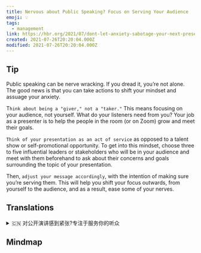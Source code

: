 ```yaml
---
title: Nervous about Public Speaking? Focus on Serving Your Audience
emoji: 💡
tags:
  - management
link: https://hbr.org/2021/07/dont-let-anxiety-sabotage-your-next-presentation?utm_medium=email&utm_source=newsletter_daily&utm_campaign=mtod_notactsubs
created: 2021-07-26T20:20:04.000Z
modified: 2021-07-26T20:20:04.000Z
---
```


## Tip

Public speaking can be nerve wracking. If you dread it, you’re not alone. The good news is that you can take actions to shift your mindset and assuage your anxiety.

T`hink about being a "giver," not a "taker."` This means focusing on your audience, not yourself. What do your listeners need from you? Your job as a presenter is to help the people in the room (or on Zoom) grow and meet their goals.

`Think of your presentation as an act of service` as opposed to a talent show or self-promotional opportunity. To get into this mindset, choose three to five influential leaders or stakeholders who will be in your audience and meet with them beforehand to ask about their concerns and goals surrounding the topic of your presentation.

Then, `adjust your message accordingly`, with the intention of making sure you’re serving them. This will help you shift your focus outwards, from yourself to the audience, and as a result, ease some of your nerves.

## Translations

<details>
   <summary>🇨🇳 对公开演讲感到紧张?专注于服务你的听众</summary>

公开演讲可能会使人神经紧张。如果你害怕，你并不孤单。好消息是，你可以采取行动来改变你的心态，减轻你的焦虑。

想想做一个“给予者”，而不是一个“索取者”。这意味着关注你的听众，而不是你自己。你的听众需要你做什么？作为一名演讲者，你的工作就是帮助室内（或 Zoom）的人们成长并实现他们的目标。

把你的演讲看作是一种服务行为，而非才艺表演或自我推销机会。要进入这种思维，选择三到五个有影响力的领导者或利益相关者，他们将在你的听众中，并事先会见他们，询问他们的关注和围绕你的演讲主题的目标。

然后，相应地调整你的信息，以确保你在为他们服务。这将帮助你把注意力从你自己转移到观众身上，从而缓解你的紧张情绪。

</details>

## Mindmap

![]()
